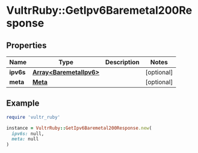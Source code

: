 # VultrRuby::GetIpv6Baremetal200Response

## Properties

| Name | Type | Description | Notes |
| ---- | ---- | ----------- | ----- |
| **ipv6s** | [**Array&lt;BaremetalIpv6&gt;**](BaremetalIpv6.md) |  | [optional] |
| **meta** | [**Meta**](Meta.md) |  | [optional] |

## Example

```ruby
require 'vultr_ruby'

instance = VultrRuby::GetIpv6Baremetal200Response.new(
  ipv6s: null,
  meta: null
)
```

